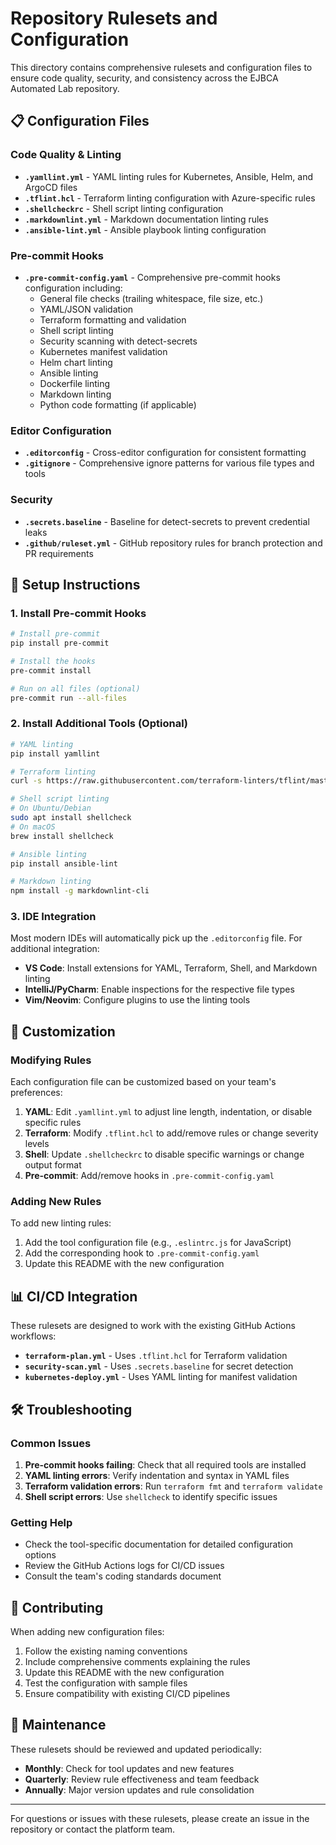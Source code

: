 # Repository Rulesets and Configuration

This directory contains comprehensive rulesets and configuration files to ensure code quality, security, and consistency across the EJBCA Automated Lab repository.

## 📋 Configuration Files

### Code Quality & Linting

- **`.yamllint.yml`** - YAML linting rules for Kubernetes, Ansible, Helm, and ArgoCD files
- **`.tflint.hcl`** - Terraform linting configuration with Azure-specific rules
- **`.shellcheckrc`** - Shell script linting configuration
- **`.markdownlint.yml`** - Markdown documentation linting rules
- **`.ansible-lint.yml`** - Ansible playbook linting configuration

### Pre-commit Hooks

- **`.pre-commit-config.yaml`** - Comprehensive pre-commit hooks configuration including:
  - General file checks (trailing whitespace, file size, etc.)
  - YAML/JSON validation
  - Terraform formatting and validation
  - Shell script linting
  - Security scanning with detect-secrets
  - Kubernetes manifest validation
  - Helm chart linting
  - Ansible linting
  - Dockerfile linting
  - Markdown linting
  - Python code formatting (if applicable)

### Editor Configuration

- **`.editorconfig`** - Cross-editor configuration for consistent formatting
- **`.gitignore`** - Comprehensive ignore patterns for various file types and tools

### Security

- **`.secrets.baseline`** - Baseline for detect-secrets to prevent credential leaks
- **`.github/ruleset.yml`** - GitHub repository rules for branch protection and PR requirements

## 🚀 Setup Instructions

### 1. Install Pre-commit Hooks

```bash
# Install pre-commit
pip install pre-commit

# Install the hooks
pre-commit install

# Run on all files (optional)
pre-commit run --all-files
```

### 2. Install Additional Tools (Optional)

```bash
# YAML linting
pip install yamllint

# Terraform linting
curl -s https://raw.githubusercontent.com/terraform-linters/tflint/master/install_linux.sh | bash

# Shell script linting
# On Ubuntu/Debian
sudo apt install shellcheck
# On macOS
brew install shellcheck

# Ansible linting
pip install ansible-lint

# Markdown linting
npm install -g markdownlint-cli
```

### 3. IDE Integration

Most modern IDEs will automatically pick up the `.editorconfig` file. For additional integration:

- **VS Code**: Install extensions for YAML, Terraform, Shell, and Markdown linting
- **IntelliJ/PyCharm**: Enable inspections for the respective file types
- **Vim/Neovim**: Configure plugins to use the linting tools

## 🔧 Customization

### Modifying Rules

Each configuration file can be customized based on your team's preferences:

1. **YAML**: Edit `.yamllint.yml` to adjust line length, indentation, or disable specific rules
2. **Terraform**: Modify `.tflint.hcl` to add/remove rules or change severity levels
3. **Shell**: Update `.shellcheckrc` to disable specific warnings or change output format
4. **Pre-commit**: Add/remove hooks in `.pre-commit-config.yaml`

### Adding New Rules

To add new linting rules:

1. Add the tool configuration file (e.g., `.eslintrc.js` for JavaScript)
2. Add the corresponding hook to `.pre-commit-config.yaml`
3. Update this README with the new configuration

## 📊 CI/CD Integration

These rulesets are designed to work with the existing GitHub Actions workflows:

- **`terraform-plan.yml`** - Uses `.tflint.hcl` for Terraform validation
- **`security-scan.yml`** - Uses `.secrets.baseline` for secret detection
- **`kubernetes-deploy.yml`** - Uses YAML linting for manifest validation

## 🛠️ Troubleshooting

### Common Issues

1. **Pre-commit hooks failing**: Check that all required tools are installed
2. **YAML linting errors**: Verify indentation and syntax in YAML files
3. **Terraform validation errors**: Run `terraform fmt` and `terraform validate`
4. **Shell script errors**: Use `shellcheck` to identify specific issues

### Getting Help

- Check the tool-specific documentation for detailed configuration options
- Review the GitHub Actions logs for CI/CD issues
- Consult the team's coding standards document

## 📝 Contributing

When adding new configuration files:

1. Follow the existing naming conventions
2. Include comprehensive comments explaining the rules
3. Update this README with the new configuration
4. Test the configuration with sample files
5. Ensure compatibility with existing CI/CD pipelines

## 🔄 Maintenance

These rulesets should be reviewed and updated periodically:

- **Monthly**: Check for tool updates and new features
- **Quarterly**: Review rule effectiveness and team feedback
- **Annually**: Major version updates and rule consolidation

---

For questions or issues with these rulesets, please create an issue in the repository or contact the platform team.
